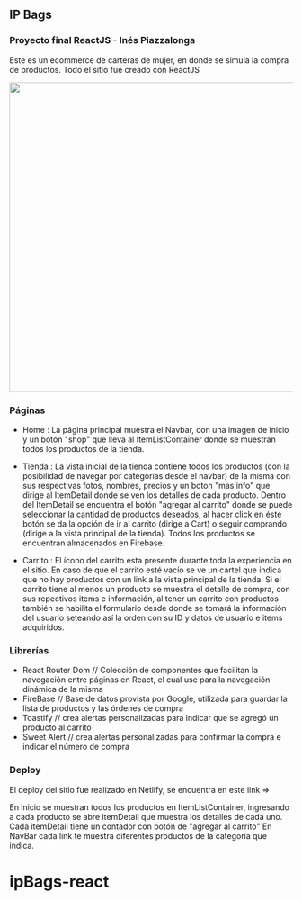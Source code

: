 ## IP Bags

### Proyecto final ReactJS - Inés Piazzalonga

Este es un ecommerce de carteras de mujer, en donde se simula la compra de productos. Todo el sitio fue creado con ReactJS

<img src="./src/assets/gif.gif" width="550"/>

### Páginas

- Home : La página principal muestra el Navbar, con una imagen de inicio y un botón "shop" que lleva al ItemListContainer donde se muestran todos los productos de la tienda.

- Tienda : La vista inicial de la tienda contiene todos los productos (con la posibilidad de navegar por categorías desde el navbar) de la misma con sus respectivas fotos, nombres, precios y un boton "mas info" que dirige al ItemDetail donde se ven los detalles de cada producto. Dentro del ItemDetail se encuentra el botón "agregar al carrito" donde se puede seleccionar la cantidad de productos deseados, al hacer click en éste botón se da la opción de ir al carrito (dirige a Cart) o seguir comprando (dirige a la vista principal de la tienda). Todos los productos se encuentran almacenados en Firebase.

- Carrito : El ícono del carrito esta presente durante toda la experiencia en el sitio. En caso de que el carrito esté vacío se ve un cartel que indica que no hay productos con un link a la vista principal de la tienda. Si el carrito tiene al menos un producto se muestra el detalle de compra, con sus repectivos items e información, al tener un carrito con productos también se habilita el formulario desde donde se tomará la información del usuario seteando así la orden con su ID y datos de usuario e items adquiridos.

### Librerías

- React Router Dom // Colección de componentes que facilitan la navegación entre páginas en React, el cual use para la navegación dinámica de la misma
- FireBase // Base de datos provista por Google, utilizada para guardar la lista de productos y las órdenes de compra
- Toastify // crea alertas personalizadas para indicar que se agregó un producto al carrito
- Sweet Alert // crea alertas personalizadas para confirmar la compra e indicar el número de compra

### Deploy

El deploy del sitio fue realizado en Netlify, se encuentra en este link =>

En inicio se muestran todos los productos en ItemListContainer, ingresando a cada producto se abre itemDetail que muestra los detalles de cada uno.
Cada itemDetail tiene un contador con botón de "agregar al carrito"
En NavBar cada link te muestra diferentes productos de la categoria que indica.

# ipBags-react
